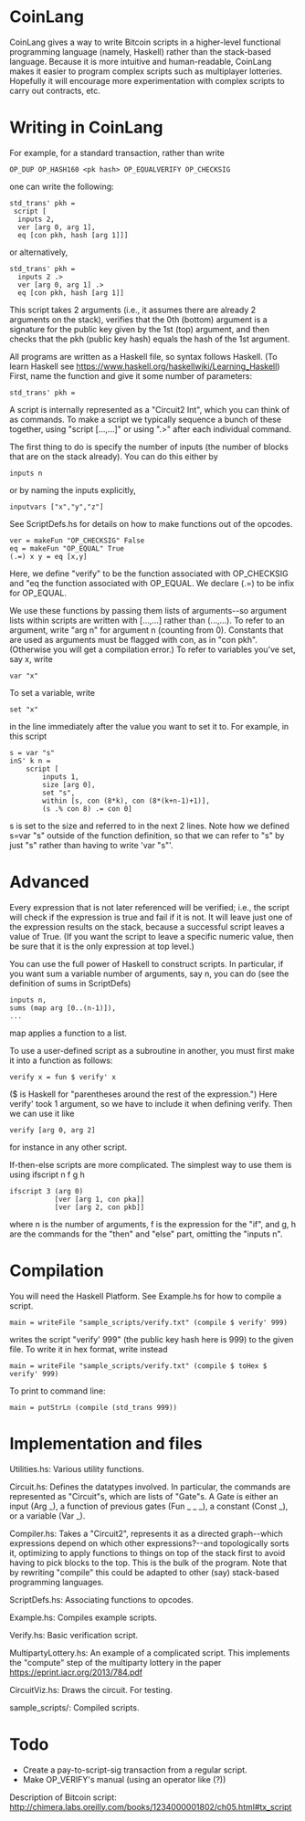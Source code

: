 # CoinLang #

CoinLang gives a way to write Bitcoin scripts in a higher-level functional programming language (namely, Haskell) rather than the stack-based language. Because it is more intuitive and human-readable, CoinLang makes it easier to program complex scripts such as multiplayer lotteries. Hopefully it will encourage more experimentation with complex scripts to carry out contracts, etc.

# Writing in CoinLang #

For example, for a standard transaction, rather than write

	OP_DUP OP_HASH160 <pk hash> OP_EQUALVERIFY OP_CHECKSIG

one can write the following:

	std_trans' pkh =
     script [
      inputs 2,
      ver [arg 0, arg 1],
      eq [con pkh, hash [arg 1]]]

or alternatively,

	std_trans' pkh =
	  inputs 2 .>
      ver [arg 0, arg 1] .>
      eq [con pkh, hash [arg 1]]

This script takes 2 arguments (i.e., it assumes there are already 2 arguments on the stack), verifies that the 0th (bottom) argument is a signature for the public key given by the 1st (top) argument, and then checks that the pkh (public key hash) equals the hash of the 1st argument.

All programs are written as a Haskell file, so syntax follows Haskell. (To learn Haskell see https://www.haskell.org/haskellwiki/Learning_Haskell) First, name the function and give it some number of parameters:

	std_trans' pkh =

A script is internally represented as a "Circuit2 Int", which you can think of as commands. To make a script we typically sequence a bunch of these together, using "script [...,...]" or using ".>" after each individual command.

The first thing to do is specify the number of inputs (the number of blocks that are on the stack already). You can do this either by

	inputs n

or by naming the inputs explicitly,

	inputvars ["x","y","z"]

See ScriptDefs.hs for details on how to make functions out of the opcodes. 

	ver = makeFun "OP_CHECKSIG" False
	eq = makeFun "OP_EQUAL" True
	(.=) x y = eq [x,y]

Here, we define "verify" to be the function associated with OP\_CHECKSIG and "eq
the function associated with OP\_EQUAL. We declare (.=) to be infix for OP\_EQUAL.

We use these functions by passing them lists of arguments--so argument lists within scripts are written with [...,...] rather than (...,...). To refer to an argument, write "arg n" for argument n (counting from 0). Constants that are used as arguments must be flagged with con, as in "con pkh". (Otherwise you will get a compilation error.) To refer to variables you've set, say x, write

	var "x"

To set a variable, write

	set "x"

in the line immediately after the value you want to set it to. For example, in this script

	s = var "s"
	inS' k n = 
		script [
			inputs 1,
			size [arg 0],
			set "s",
			within [s, con (8*k), con (8*(k+n-1)+1)],
			(s .% con 8) .= con 0]

s is set to the size and referred to in the next 2 lines. Note how we defined s=var "s" outside of the function definition, so that we can refer to "s" by just "s" rather than having to write 'var "s"'.

# Advanced #

Every expression that is not later referenced will be verified; i.e., the script will check if the expression is true and fail if it is not. It will leave just one of the expression results on the stack, because a successful script leaves a value of True. (If you want the script to leave a specific numeric value, then be sure that it is the only expression at top level.)

You can use the full power of Haskell to construct scripts. In particular, if you want sum a variable number of arguments, say n, you can do (see the definition of sums in ScriptDefs)

	inputs n,
	sums (map arg [0..(n-1)]),
	...

map applies a function to a list. 

To use a user-defined script as a subroutine in another, you must first make it into a function as follows:

	verify x = fun $ verify' x

($ is Haskell for "parentheses around the rest of the expression.") Here verify' took 1 argument, so we have to include it when defining verify. Then we can use it like

	verify [arg 0, arg 2]

for instance in any other script.

If-then-else scripts are more complicated. The simplest way to use them is using ifscript n f g h

	ifscript 3 (arg 0)
		       [ver [arg 1, con pka]]
			   [ver [arg 2, con pkb]]

where n is the number of arguments, f is the expression for the "if", and g, h are the commands for the "then" and "else" part, omitting the "inputs n".

# Compilation #

You will need the Haskell Platform. See Example.hs for how to compile a script.

	main = writeFile "sample_scripts/verify.txt" (compile $ verify' 999)

writes the script "verify' 999" (the public key hash here is 999) to the given file. To write it in hex format, write instead

	main = writeFile "sample_scripts/verify.txt" (compile $ toHex $ verify' 999)

To print to command line:

    main = putStrLn (compile (std_trans 999))

# Implementation and files #

Utilities.hs: Various utility functions.

Circuit.hs: Defines the datatypes involved. In particular, the commands are represented as "Circuit"s, which are lists of "Gate"s. A Gate is either an input (Arg _), a function of previous gates (Fun _ _ _), a constant (Const _), or a variable (Var _).

Compiler.hs: Takes a "Circuit2", represents it as a directed graph--which expressions depend on which other expressions?--and topologically sorts it, optimizing to apply functions to things on top of the stack first to avoid having to pick blocks to the top. This is the bulk of the program. Note that by rewriting "compile" this could be adapted to other (say) stack-based programming languages.

ScriptDefs.hs: Associating functions to opcodes.

Example.hs: Compiles example scripts.

Verify.hs: Basic verification script.

MultipartyLottery.hs: An example of a complicated script. This implements the "compute" step of the multiparty lottery in the paper https://eprint.iacr.org/2013/784.pdf

CircuitViz.hs: Draws the circuit. For testing. 

sample_scripts/: Compiled scripts.

# Todo #

* Create a pay-to-script-sig transaction from a regular script.
* Make OP_VERIFY's manual (using an operator like (?))

Description of Bitcoin script: http://chimera.labs.oreilly.com/books/1234000001802/ch05.html#tx_script
